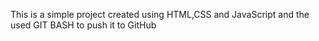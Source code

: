 This is a simple project created using HTML,CSS and JavaScript and the used GIT BASH to push it to GitHub
